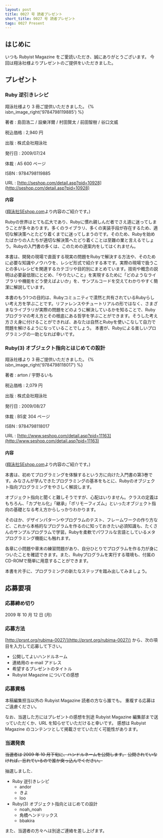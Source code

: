 ```yaml
---
layout: post
title: 0027 号 読者プレゼント
short_title: 0027 号 読者プレゼント
tags: 0027 Present
---
```



## はじめに

いつも Rubyist Magazine をご愛読いただき、誠にありがとうございます。
今回は翔泳社様よりプレゼントのご提供をいただきました。

## プレゼント

### Ruby 逆引きレシピ

翔泳社様より 3 冊ご提供いただきました。
{% isbn_image_right('9784798119885') %}

著者
:  島田浩二 / 設樂洋爾 / 村田賢太 / 前田智樹 / 谷口文威

税込価格
:  2,940 円

出版
:  株式会社翔泳社 

発行日
:  2009/07/24

体裁
:  A5 600 ページ

ISBN
:  9784798119885

URL
:  [http://seshop.com/detail.asp?pid=10928](http://seshop.com/detail.asp?pid=10928)

#### 内容

([翔泳社SEshop.com](http://seshop.com/detail.asp?pid=10928)より内容のご紹介です。)

Rubyの世界はとても広大であり、Rubyに慣れ親しんだ者でさえ道に迷ってしまうことが多々あります。多くのライブラリ、多くの実装手段が存在するため、適切な解決策へとたどり着くまでに迷ってしまうのです。そのため、Rubyを始めたばかりの人たちが適切な解決策へたどり着くことは至難の業と言えるでしょう。Rubyの入門書の多くは、このための道案内をしてはくれません。

本書は、開発の現場で直面する現実の問題をRubyで解決する方法や、そのために必要な知識やノウハウを、レシピ形式で紹介する本です。実際の現場で扱うことの多いレシピを関連するカテゴリや目的別にまとめています。技術や概念の説明は必要最低限にとどめ、「やりたいこと」を実現するために「どのようなライブラリや機能をどう使えばよいか」を、サンプルコードを交えてわかりやすく簡潔に解説しています。

本書のもう1つの目的は、Rubyコミュニティで漠然と共有されているRubyらしい考え方を学ぶことです。リファレンスやチュートリアルの形ではなく、さまざまなライブラリが実際の問題をどのように解決しているかを知ることで、Rubyプログラマの考え方とその根底にある哲学を学ぶことができます。そうした考え方さえ身に付けることができれば、あなたは自然とRubyを使いこなして自力で問題を解けるようになっていることでしょう。
本書が、Rubyによる楽しいプログラミングの一助となれば幸いです。 

### Ruby(3) オブジェクト指向とはじめての設計

翔泳社様より 3 冊ご提供いただきました。
{% isbn_image_right('9784798118017') %}

著者
:  arton / 宇野るいも

税込価格
:  2,079 円

出版
:  株式会社翔泳社 

発行日
:  2009/08/27

体裁
:  B5変 304 ページ

ISBN
:  9784798118017

URL
:  [http://www.seshop.com/detail.asp?pid=11163](http://www.seshop.com/detail.asp?pid=11163)

#### 内容

([翔泳社SEshop.com](http://www.seshop.com/detail.asp?pid=11163)より内容のご紹介です。)

本書は、初めてプログラミングを体験するという方に向けた入門書の第3巻です。みなさんが学んできたプログラミングの基本をもとに、Rubyのオブジェクト指向プログラミングをやさしく解説します。

オブジェクト指向と聞くと難しそうですが、心配はいりません。クラスの定義はもちろん、「カプセル化」「継承」「ポリモーフィズム」といったオブジェクト指向の基礎となる考え方からしっかりわかります。

そのほか、デザインパターンやプログラムのテスト、フレームワークの作り方など、これから本格的なプログラムを作るのに知っておきたい必須知識も、たくさんのサンプルプログラムで学習。Rubyを柔軟でパワフルな言語としているメタプログラミング機能にも触れます。

各章に小問題や章末の練習問題があり、自分ひとりでプログラムを作る力が身についたことを確認できます。また、Rubyプログラムを実行する環境も、付属のCD-ROMで簡単に用意することができます。

本書を片手に、プログラミングの新たなステップを踏み出してみましょう。 

## 応募要項

### 応募締め切り

2009 年 10 月 12 日 (月)

### 応募方法

[http://prsnt.org/rubima-0027/](http://prsnt.org/rubima-0027/) から、次の項目を入力して応募して下さい。

* 公開してよいハンドルネーム
* 連絡用の e-mail アドレス
* 希望するプレゼントのタイトル
* Rubyist Magazine についての感想


### 応募資格

本稿編集担当以外の Rubyist Magazine 読者の方なら誰でも。
重複する応募はご遠慮ください。

なお、当選した方にはプレゼントの感想を別途 Rubyist Magazine
編集部まで送っていただくか、URL を知らせていただけると幸いです。
感想は Rubyist Magazine のコンテンツとして掲載させていただく可能性があります。

### 当選発表

 ~~当選者は 2009 年 10 月下旬に、ハンドルネームを公開します。~~ 
 ~~公開されていなければ、忘れているので誰か突っ込んでください。~~ 

抽選しました．

* Ruby 逆引きレシピ
  * andor
  * きよ
  * loo
* Ruby(3) オブジェクト指向とはじめての設計
  * noah_noah
  * 角橋ヘンドリックス
  * bbakira


また、当選者の方々へは別途ご連絡を差し上げます。


